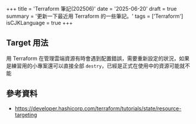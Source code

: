 +++
title = 'Terraform 筆記(202506)'
date = '2025-06-20'
draft = true
summary = '更新一下最近用 Terraform 的一些筆記。'
tags = ['Terraform']
isCJKLanguage = true
+++

## Target 用法

用 Terraform 在管理雲端資源有時會遇到配置錯誤，需要重新設定的狀況，如果是練習用的小專案還可以直接全部 `destry`，已經是正式在使用中的資源可能就不能

## 參考資料

- https://developer.hashicorp.com/terraform/tutorials/state/resource-targeting